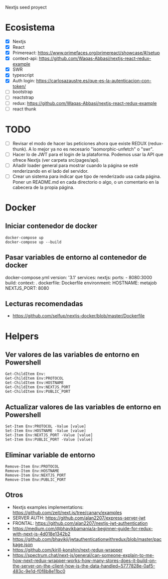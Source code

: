 Nextjs seed proyect

# Ecosistema

- [X] Nextjs
- [X] React
- [X] Primereact: https://www.primefaces.org/primereact/showcase/#/setup
- [X] context-api: https://github.com/Waqas-Abbasi/nextjs-react-redux-example
- [X] SWR
- [X] typescript
- [X] Auth login: https://carlosazaustre.es/que-es-la-autenticacion-con-token/
- [ ] bootstrap
- [ ] reactstrap
- [ ] redux: https://github.com/Waqas-Abbasi/nextjs-react-redux-example
- [ ] react thunk

# TODO

- [ ] Revisar el modo de hacer las peticiones ahora que existe REDUX (redux-thunk). A lo mejor ya no es necesario "isomorphic-unfetch" o "swr".
- [ ] Hacer lo de JWT para el login de la plataforma. Podemos usar la API que ofrece Nextjs (ver carpeta src/pages/api).
- [ ] Añadir loader general para mostrar cuando la página se esté renderizando en el lado del servidor.
- [ ] Crear un sistema para indicar que tipo de renderizado usa cada página. Poner un README.md en cada directorio o algo, o un comentario en la cabecera de la propia página.

# Docker

## Iniciar contenedor de docker

    docker-compose up
    docker-compose up --build

## Pasar variables de entorno al contenedor de docker

docker-compose.yml
    version: '3.1'
    services:
    nextjs:
        ports:
            - 8080:3000
        build:
            context: .
            dockerfile: Dockerfile
        environment:
            HOSTNAME: metajob
            NEXTJS_PORT: 8080

## Lecturas recomendadas

- https://github.com/selfup/nextjs-docker/blob/master/Dockerfile

# Helpers

## Ver valores de las variables de entorno en Powershell

    Get-ChildItem Env:
    Get-ChildItem Env:PROTOCOL
    Get-ChildItem Env:HOSTNAME
    Get-ChildItem Env:NEXTJS_PORT
    Get-ChildItem Env:PUBLIC_PORT

## Actualizar valores de las variables de entorno en Powershell

    Set-Item Env:PROTOCOL -Value [value]
    Set-Item Env:HOSTNAME -Value [value]
    Set-Item Env:NEXTJS_PORT -Value [value]
    Set-Item Env:PUBLIC_PORT -Value [value]

## Eliminar variable de entorno

    Remove-Item Env:PROTOCOL
    Remove-Item Env:HOSTNAME
    Remove-Item Env:NEXTJS_PORT
    Remove-Item Env:PUBLIC_PORT

## Otros

- Nextjs examples implementations: https://github.com/zeit/next.js/tree/canary/examples
- SERVER AUTH: https://github.com/alan2207/express-server-jwt
- FRONTAL: https://github.com/alan2207/nextjs-jwt-authentication
- https://medium.com/@bhavikbamania/a-beginner-guide-for-redux-with-next-js-4d018e1342b2
- https://github.com/bhavikji/jwtauthenticationwithredux/blob/master/package.json
- https://github.com/kirill-konshin/next-redux-wrapper
- https://spectrum.chat/next-js/general/can-someone-explain-to-me-how-next-redux-wrapper-works-how-many-stores-does-it-build-on-the-server-on-the-client-how-is-the-data-handled~5777828e-0af5-483c-9e1d-f0f8b8e11bc0